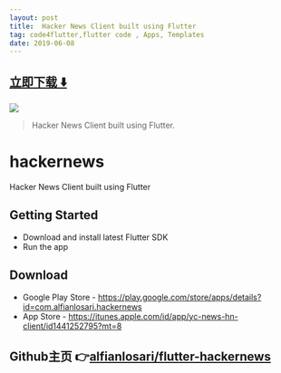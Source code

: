 ```yaml
---
layout: post
title:  Hacker News Client built using Flutter
tag: code4flutter,flutter code , Apps, Templates
date: 2019-06-08
---
```


 


## [立即下载 ️⬇️ ](https://codeload.github.com/alfianlosari/flutter-hackernews/zip/master) 


 
![](https://flutterawesome.com/content/images/2019/05/hackernews.jpg)
 
>
> Hacker News Client built using Flutter.
>

 
# hackernews

Hacker News Client built using Flutter

## Getting Started

- Download and install latest Flutter SDK
- Run the app


## Download

- Google Play Store - https://play.google.com/store/apps/details?id=com.alfianlosari.hackernews
- App Store - https://itunes.apple.com/id/app/yc-news-hn-client/id1441252795?mt=8

## Github主页 👉[alfianlosari/flutter-hackernews](http://github.com/alfianlosari/flutter-hackernews)